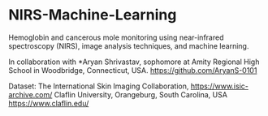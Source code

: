 # NIRS-Machine-Learning

Hemoglobin and cancerous mole monitoring using near-infrared spectroscopy (NIRS), image analysis techniques, and machine learning.

In collaboration with *Aryan Shrivastav, sophomore at Amity Regional High School in Woodbridge, Connecticut, USA. https://github.com/AryanS-0101

Dataset: The International Skin Imaging Collaboration, https://www.isic-archive.com/
Claflin University, Orangeburg, South Carolina, USA 
https://www.claflin.edu/
